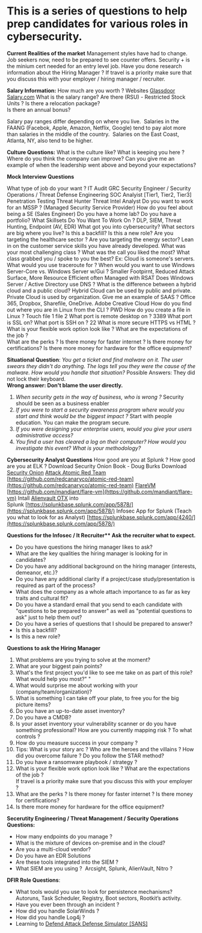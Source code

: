 # This is a series of questions to help prep candidates for various roles in cybersecurity.


**Current Realities of the market**
Management styles have had to change. Job seekers now, need to be prepared to see counter offers.
Security + is the minium cert needed for an entry level job.
Have you done research information about the Hiring Manager ?
If travel is a priority make sure that you discuss this with your employer / hiring manager / recruiter.

**Salary Information:**
How much are you worth ?
Websites
[Glassdoor](https://glassdoor.com) 
[Salary.com](https://salary.com https://www.levels.fyi/?compare=Google,Facebook,Microsoft&track=Software%20Engineer) 
What is the salary range?
Are there (RSU) - Restricted Stock Units ? Is there a relocation package?  
Is there an annual bonus?

Salary pay ranges differ depending on where you live.  Salaries in the FAANG (Facebok, Apple, Amazon, Netflix, Google) tend to pay alot more than salaries in the middle of the country.  Salaries on the East Coast, Atlanta, NY, also tend to be higher.

**Culture Questions:**
What is the culture like?
What is keeping you here ?
Where do you think the company can improve?
Can you give me an example of when the leadership went above and beyond your expectations?

**Mock Interview Questions**

What type of job do your want ? IT Audit GRC Security Engineer / Security Operations / Threat Defense Engineering SOC Analyist \[Tier1, Tier2, Tier3\] Penetration Testing Threat Hunter Threat Intel Analyst
Do you want to work for an MSSP ? (Managed Security Service Provider) How do you feel about being a SE (Sales Engineer)
Do you have a home lab?
Do you have a portfolio?
What Skillsets Do You Want To Work On ? DLP, SIEM, Threat Hunting, Endpoint (AV, EDR)
What got you into cybersecurity?
What sectors are big where you live?
Is this a backfill?
Is this a new role?
Are you targeting the healthcare sector ? Are you targeting the energy sector?
Lean in on the customer service skills you have already developed.
What was your most challenging class ? What was the call you liked the most? What class grabbed you / spoke to you the best? Ex: Cloud is someone's servers.
What would you use traceroute for ? When would you want to use Windows Server-Core vs. Windows Server w/Gui ? Smaller Footpirnt, Reduced Attack Surface, More Resource Efficient often Managed with RSAT
Does Windows Server / Active Directory use DNS ?
What is the difference between a hybrid cloud and a public cloud? Hybrid Cloud can be used by public and private. Private Cloud is used by organization.
Give me an example of SAAS ? Office 365, Dropbox, Sharefile, OneDrive. Adobe Creative Cloud How do you find out where you are in Linux from the CLI ? PWD
How do you create a file in Linux ? Touch file 1 file 2
What port is remote desktop on ? 3389
What port is SSL on? What port is SSH on ? 22
What is more secure HTTPS vs HTML ?
What is your flexible work option look like ? What are the expectations of the job ?  
What are the perks ?
Is there money for faster internet ?
Is there money for certifications?
Is there more money for hardware for the office equipment?



**Situational Question**: *You get a ticket and find malware on it. The user swears they didn't do anything. The logs tell you they were the cause of the malware. How would you handle that situation?* Possible Answers: They did not lock their keyboard.  
**Wrong answer: Don't blame the user directly.**

1.  *When security gets in the way of business, who is wrong ?* Security should be seen as a business enabler
2.  *If you were to start a security awareness program where would you start and think would be the biggest impact ?* Start with people education. You can make the program secure.
3.  *If you were designing your enterprise users, would you give your users administrative access?*
4.  *You find a user has cleared a log on their computer? How would you investigate this event? What is your methodology?*




**Cybersecurity Analyst Questions**
How good are you at Splunk ? How good are you at ELK ?
Download Security Onion Book - Doug Burks
Download [Security Onion](https://securityonionsolutions.com)
[Attack Atomic Red Team](https://github.com/redcanaryco/atomic-red-team) [https://github.com/redcanaryco/atomic-red-team](https://github.com/redcanaryco/atomic-red-team)
[FlareVM](https://github.com/mandiant/flare-vm) [https://github.com/mandiant/flare-vm](https://github.com/mandiant/flare-vm)
Intall [Alienvault OTX](https://splunkbase.splunk.com/app/5878/) into Splunk [https://splunkbase.splunk.com/app/5878/](https://splunkbase.splunk.com/app/5878/)
Infosec App for Splunk (Teach you what to look for as Analyst) [https://splunkbase.splunk.com/app/4240/](https://splunkbase.splunk.com/app/5878/)


**Questions for the Infosec / It Recruiter\*\* Ask the recruiter what to expect.**
*   Do you have questions the hiring manager likes to ask?
*   What are the key qualities the hiring manager is looking for in candidates?
*   Do you have any additional background on the hiring manager (interests, demeanor, etc.)?
*   Do you have any additional clarity if a project/case study/presentation is required as part of the process?
*   What does the company as a whole attach importance to as far as key traits and cultural fit?
*   Do you have a standard email that you send to each candidate with "questions to be prepared to answer" as well as "potential questions to ask" just to help them out?
*   Do you have a series of questions that I should be prepared to answer?
*   Is this a backfill?
*   Is this a new role?

**Questions to ask the Hiring Manager**
1.  What problems are you trying to solve at the moment?
2.  What are your biggest pain points?
3.  What's the first project you'd like to see me take on as part of this role? What would help you most?" "
4.  What would surprise me about working with your (company/team/organization)?
5.  What is something I can take off your plate, to free you for the big picture items?
6.  Do you have an up-to-date asset inventory?
7.  Do you have a CMDB?
8.  Is your asset inventory your vulnerability scanner or do you have something professional? How are you currently mapping risk ? To what controls ?
9.  How do you measure success in your company ?
10.  Tips: What is your story arc ? Who are the heroes and the villains ? How did you overcome failure ? Do you follow the STAR method?
11.  Do you have a ransomware playbook / strategy ?
12.  What is your flexible work option look like ? What are the expectations of the job ?  
    If travel is a priority make sure that you discuss this with your employer ?
13.  What are the perks ? Is there money for faster internet ? Is there money for certifications?
14.  Is there more money for hardware for the office equipment?


**Secerutity Engineering / Threat Management / Security Operations Questions:**
*   How many endpoints do you manage ?
*   What is the mixture of devices on-premise and in the cloud?
*   Are you a multi-cloud vendor?
*   Do you have an EDR Solutions
*   Are these tools integrated into the SIEM ?
*   What SIEM are you using ?  Arcsight, Splunk, AlienVault, Nitro ? 


**DFIR Role Questions**:
*   What tools would you use to look for persistence mechanisms? Autoruns, Task Scheduler, Registry, Boot sectors, Rootkit’s activity.
*   Have you ever been through an incident ?
*   How did you handle SolarWinds ?
*   How did you handle Log4j ?
*   Learning to [Defend Attack Defense Simulator \[SANS\]](https://github.com/splunk/attack_range ) 

